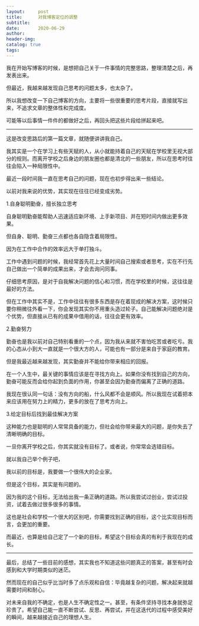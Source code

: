 ```yaml
---
layout:     post  
title:      对我博客定位的调整
subtitle:  
date:       2020-06-29
author:  
header-img: 
catalog: true  
tags:
---
```


我在开始写博客的时候，是想把自己关于一件事情的完整思路，整理清楚之后，再发表出来。

但最近，我越来越发现自己思考的问题太多，也太杂了。

所以我想改变一下自己博客的方向，主要将一些很重要的思考片段，直接就写出来，不追求文章的整体性和完成度。

可能等以后事情一件件的都做好之后，再回头把这些片段给拼起来吧。

---

这是改变思路后的第一篇文章，就随便讲讲我自己。

我其实是一个在学习上有些天赋的人，从小就能持着自己的天赋在学校里无视大部分的规则。而离开学校之后身边的朋友圈也都是清北的一些朋友，所以在思考时往往会陷入一种局限性中。

最近一段时间我一直在思考自己的问题，现在也初步得出来一些结论。

以前对我来说的优势，其实现在往往已经变成劣势。

1.自身聪明勤奋，擅长独立思考

自身聪明勤奋能帮助人迅速适应新环境、上手新项目、并在短时间内做出更多效果。

但自身、聪明、勤奋三点都也各自隐含着局限性。

因为在工作中合作的效率远大于单打独斗。

工作中遇到问题的时候，我经常首先花上大量时间自己搜索或者思考，实在不行先自己做出一个简单的成果出来，才会去询问同事。

仔细思考原因，是对于自我解决问题的信心和习惯，而在学校里的时候，这往往是最好的方法。

但在工作中其实不是，工作中往往有很多东西是存在着现成的解决方案，这时候只要你稍微往外看一下，你会发现其实你不用重头造过轮子。自己能解决问题绝对是个优势，但直接从已有的成果中借用的话，往往会更有效率。

2.勤奋努力

勤奋也是我以前对自己特别看重的一个点，因为我从来就不害怕吃苦或者吃亏。我的心态从小到大一直就是一个很大方的人，可能也有一部分是来自于家庭的教育。

但是我最近越来越发现，其实勤奋并不能给你带来相应的回报。

在一个人生中，最关键的事情应该是在寻找方向上。如果你没有找到自己的方向，勤奋可能反而会给你起到负面的作用，你甚至会因为勤奋而偏离了正确的道路。

我现在很认同一句话：没有方向的船，什么风都不会是顺风。所以我现在试着把本来应该用在努力上的精力，更多的放在了思考方向上。

3.给定目标后找到最佳解决方案

这种能力也是聪明的人常常具备的能力，但社会给你带来最大的问题，是你失去了清晰明确的目标。

一旦你离开学校之后，你其实就没有目标了。或者说，你常常会选错目标。

就以我自己举个例子吧，

我以前的目标是，我要做一个很伟大的企业家。

但是这个目标，其实是有问题的。

因为我的这个目标，无法给出我一条正确的道路。所以我尝试过创业，尝试过投资，试着去做过很多很多的事情。

这也是社会和学校一个很大的区别吧，你需要找到正确的目标，这个比实现目标而言，会更加的重要。

而最近，也算是给自己定了一个新的目标，希望这个目标会真的有利于我现在的成长。

---

最后，总结了一些目前的感想，其实我也不知道这些问题真正的答案，甚至有时会感到和大学时期类似的迷茫。

然而现在的自己似乎比当时多了点乐观和自信：毕竟越复杂的问题，解决起来就越需要时间和耐心。

对未来自我的不确定，也是人生不确定性之一。甚至，有条件坚持寻找本身就弥足珍贵了。希望自己能一直不断尝试、反思、再尝试，并在这迭代的过程中感受美好的瞬间，越来越接近自己的理想人生。




